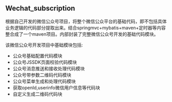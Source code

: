 ## Wechat_subscription<br>
根据自己开发的微信公众号项目，将整个微信公众平台的基础代码，即不包括具体业务逻辑的代码部分提取出来。结合springmvc+mybatis+maven+定时器等内容整合成了一个maven项目。内部封装了完整微信公众号开发的基础代码模块。<br>

该微信公众号开发项目中基础模块包括:<br>
* 公众号基础配置代码模块
* 公众号JSSDK页面校验代码模块
* 公众号消息推送和接收处理代码模块
* 公众号带参数二维码代码模块
* 公众号菜单生成和处理代码模块
* 获取openId,userinfo微信用户信息等代码块
* 自定义生成二维码代码块
